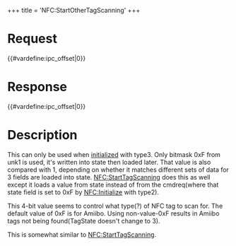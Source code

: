 +++
title = 'NFC:StartOtherTagScanning'
+++

# Request

{{#vardefine:ipc_offset\|0}}

# Response

{{#vardefine:ipc_offset\|0}}

# Description

This can only be used when [initialized](NFC:Initialize "wikilink") with
type3. Only bitmask 0xF from unk1 is used, it's written into state then
loaded later. That value is also compared with 1, depending on whether
it matches different sets of data for 3 fields are loaded into state.
[NFC:StartTagScanning](NFC:StartTagScanning "wikilink") does this as
well except it loads a value from state instead of from the cmdreq(where
that state field is set to 0xF by
[NFC:Initialize](NFC:Initialize "wikilink") with type2).

This 4-bit value seems to control what type(?) of NFC tag to scan for.
The default value of 0xF is for Amiibo. Using non-value-0xF results in
Amiibo tags not being found(TagState doesn't change to 3).

This is somewhat similar to
[NFC:StartTagScanning](NFC:StartTagScanning "wikilink").
